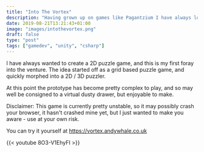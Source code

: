```yaml
---
title: "Into The Vortex"
description: "Having grown up on games like Pagantzium I have always loved the idea of creating a 2D puzzle game."
date: 2019-08-21T13:21:43+01:00
image: "images/intothevortex.png"
draft: false
type: "post"
tags: ["gamedev", "unity", "csharp"]
---
```

I have always wanted to create a 2D puzzle game, and this is my first foray into the venture. The idea started off as a grid based puzzle game, and quickly morphed into a 2D / 3D puzzler.

At this point the prototype has become pretty complex to play, and so may well be consigned to a virtual dusty drawer, but enjoyable to make.

Disclaimer: This game is currently pretty unstable, so it may possibly crash your browser, it hasn't crashed mine yet, but I just wanted to make you aware - use at your own risk.

You can try it yourself at https://vortex.andywhale.co.uk

{{< youtube 8O3-V1EhyFI >}}
